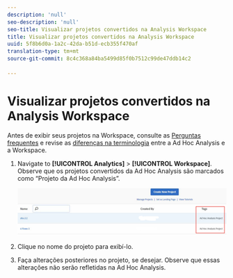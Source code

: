 ```yaml
---
description: 'null'
seo-description: 'null'
seo-title: Visualizar projetos convertidos na Analysis Workspace
title: Visualizar projetos convertidos na Analysis Workspace
uuid: 5f8b6d0a-1a2c-42da-b51d-ecb355f470af
translation-type: tm+mt
source-git-commit: 8c4c368a84ba5499d85f0b7512c99de47ddb14c2

---
```



# Visualizar projetos convertidos na Analysis Workspace

Antes de exibir seus projetos na Workspace, consulte as [Perguntas frequentes](/help/analyze/ad-hoc-analysis/c-aha-project-converter/aha2aw-converter-faq.md#topic_8231595303AD403E9322645A63632D57) e revise as [diferenças na terminologia](/help/analyze/ad-hoc-analysis/c-aha-project-converter/aha2aw-converter-faq.md#topic_8231595303AD403E9322645A63632D57) entre a Ad Hoc Analysis e a Workspace.

1. Navigate to **[!UICONTROL Analytics]** &gt; **[!UICONTROL Workspace]**. Observe que os projetos convertidos da Ad Hoc Analysis são marcados como “Projeto da Ad Hoc Analysis”.

   ![](assets/view_aha_in_aw.png)

1. Clique no nome do projeto para exibí-lo.
1. Faça alterações posteriores no projeto, se desejar. Observe que essas alterações não serão refletidas na Ad Hoc Analysis.


